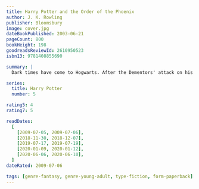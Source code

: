 ```yaml
---
title: Harry Potter and the Order of the Phoenix
author: J. K. Rowling
publisher: Bloomsbury
image: cover.jpg
dateBookPublished: 2003-06-21
pageCount: 800
bookHeight: 198
goodreadsReviewId: 2610950523
isbn13: 9781408855690

summary: |
  Dark times have come to Hogwarts. After the Dementors' attack on his cousin Dudley, Harry Potter knows that Voldemort will stop at nothing to find him. There are many who deny the Dark Lord's return, but Harry is not alone: a secret order gathers at Grimmauld Place to fight against the Dark forces. Harry must allow Professor Snape to teach him how to protect himself from Voldemort's savage assaults on his mind. But they are growing stronger by the day and Harry is running out of time…

series:
  title: Harry Potter
  number: 5

rating5: 4
rating7: 5

readDates:
  [
    [2009-07-05, 2009-07-06],
    [2018-11-30, 2018-12-07],
    [2019-07-17, 2019-07-19],
    [2020-01-09, 2020-01-12],
    [2020-06-06, 2020-06-10],
  ]
dateRated: 2009-07-06

tags: [genre-fantasy, genre-young-adult, type-fiction, form-paperback]
---
```

